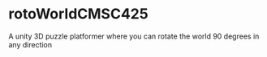 # rotoWorldCMSC425
A unity 3D puzzle platformer where you can rotate the world 90 degrees in any direction
